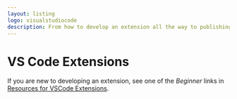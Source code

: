 ```yaml
---
layout: listing
logo: visualstudiocode
description: From how to develop an extension all the way to publishing it
---
```

# VS Code Extensions

If you are new to developing an extension, see one of the _Beginner_ links in [Resources for VSCode Extensions](https://michaelcurrin.github.io/dev-resources/resources/vscode-extensions/).
